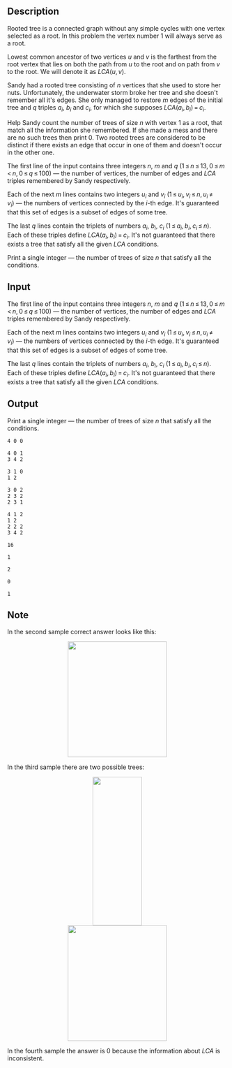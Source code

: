 ## Description

<div><p><span class="tex-font-style-it">Rooted tree</span> is a connected graph without any simple cycles with one vertex selected as a root. In this problem the vertex number <span class="tex-span">1</span> will always serve as a root.</p><p><span class="tex-font-style-it">Lowest common ancestor</span> of two vertices <span class="tex-span"><i>u</i></span> and <span class="tex-span"><i>v</i></span> is the farthest from the root vertex that lies on both the path from <span class="tex-span"><i>u</i></span> to the root and on path from <span class="tex-span"><i>v</i></span> to the root. We will denote it as <span class="tex-span"><i>LCA</i>(<i>u</i>, <i>v</i>)</span>.</p><p>Sandy had a rooted tree consisting of <span class="tex-span"><i>n</i></span> vertices that she used to store her nuts. Unfortunately, the underwater storm broke her tree and she doesn't remember all it's edges. She only managed to restore <span class="tex-span"><i>m</i></span> edges of the initial tree and <span class="tex-span"><i>q</i></span> triples <span class="tex-span"><i>a</i><sub class="lower-index"><i>i</i></sub></span>, <span class="tex-span"><i>b</i><sub class="lower-index"><i>i</i></sub></span> and <span class="tex-span"><i>c</i><sub class="lower-index"><i>i</i></sub></span>, for which she supposes <span class="tex-span"><i>LCA</i>(<i>a</i><sub class="lower-index"><i>i</i></sub>, <i>b</i><sub class="lower-index"><i>i</i></sub>) = <i>c</i><sub class="lower-index"><i>i</i></sub></span>.</p><p>Help Sandy count the number of trees of size <span class="tex-span"><i>n</i></span> with vertex <span class="tex-span">1</span> as a root, that match all the information she remembered. If she made a mess and there are no such trees then print <span class="tex-span">0</span>. Two rooted trees are considered to be distinct if there exists an edge that occur in one of them and doesn't occur in the other one.</p></div><div class="input-specification"><p>The first line of the input contains three integers <span class="tex-span"><i>n</i></span>, <span class="tex-span"><i>m</i></span> and <span class="tex-span"><i>q</i></span> (<span class="tex-span">1 ≤ <i>n</i> ≤ 13, 0 ≤ <i>m</i> &lt; <i>n</i>, 0 ≤ <i>q</i> ≤ 100</span>)&nbsp;— the number of vertices, the number of edges and <span class="tex-span"><i>LCA</i></span> triples remembered by Sandy respectively.</p><p>Each of the next <span class="tex-span"><i>m</i></span> lines contains two integers <span class="tex-span"><i>u</i><sub class="lower-index"><i>i</i></sub></span> and <span class="tex-span"><i>v</i><sub class="lower-index"><i>i</i></sub></span> (<span class="tex-span">1 ≤ <i>u</i><sub class="lower-index"><i>i</i></sub>, <i>v</i><sub class="lower-index"><i>i</i></sub> ≤ <i>n</i>, <i>u</i><sub class="lower-index"><i>i</i></sub> ≠ <i>v</i><sub class="lower-index"><i>i</i></sub></span>)&nbsp;— the numbers of vertices connected by the <span class="tex-span"><i>i</i></span>-th edge. It's guaranteed that this set of edges is a subset of edges of some tree.</p><p>The last <span class="tex-span"><i>q</i></span> lines contain the triplets of numbers <span class="tex-span"><i>a</i><sub class="lower-index"><i>i</i></sub></span>, <span class="tex-span"><i>b</i><sub class="lower-index"><i>i</i></sub></span>, <span class="tex-span"><i>c</i><sub class="lower-index"><i>i</i></sub></span> (<span class="tex-span">1 ≤ <i>a</i><sub class="lower-index"><i>i</i></sub>, <i>b</i><sub class="lower-index"><i>i</i></sub>, <i>c</i><sub class="lower-index"><i>i</i></sub> ≤ <i>n</i>)</span>. Each of these triples define <span class="tex-span"><i>LCA</i>(<i>a</i><sub class="lower-index"><i>i</i></sub>, <i>b</i><sub class="lower-index"><i>i</i></sub>) = <i>c</i><sub class="lower-index"><i>i</i></sub></span>. It's <span class="tex-font-style-bf">not guaranteed</span> that there exists a tree that satisfy all the given <span class="tex-span"><i>LCA</i></span> conditions.</p></div><div class="output-specification"><p>Print a single integer&nbsp;— the number of trees of size <span class="tex-span"><i>n</i></span> that satisfy all the conditions.</p></div>

## Input

<p>The first line of the input contains three integers <span class="tex-span"><i>n</i></span>, <span class="tex-span"><i>m</i></span> and <span class="tex-span"><i>q</i></span> (<span class="tex-span">1 ≤ <i>n</i> ≤ 13, 0 ≤ <i>m</i> &lt; <i>n</i>, 0 ≤ <i>q</i> ≤ 100</span>)&nbsp;— the number of vertices, the number of edges and <span class="tex-span"><i>LCA</i></span> triples remembered by Sandy respectively.</p><p>Each of the next <span class="tex-span"><i>m</i></span> lines contains two integers <span class="tex-span"><i>u</i><sub class="lower-index"><i>i</i></sub></span> and <span class="tex-span"><i>v</i><sub class="lower-index"><i>i</i></sub></span> (<span class="tex-span">1 ≤ <i>u</i><sub class="lower-index"><i>i</i></sub>, <i>v</i><sub class="lower-index"><i>i</i></sub> ≤ <i>n</i>, <i>u</i><sub class="lower-index"><i>i</i></sub> ≠ <i>v</i><sub class="lower-index"><i>i</i></sub></span>)&nbsp;— the numbers of vertices connected by the <span class="tex-span"><i>i</i></span>-th edge. It's guaranteed that this set of edges is a subset of edges of some tree.</p><p>The last <span class="tex-span"><i>q</i></span> lines contain the triplets of numbers <span class="tex-span"><i>a</i><sub class="lower-index"><i>i</i></sub></span>, <span class="tex-span"><i>b</i><sub class="lower-index"><i>i</i></sub></span>, <span class="tex-span"><i>c</i><sub class="lower-index"><i>i</i></sub></span> (<span class="tex-span">1 ≤ <i>a</i><sub class="lower-index"><i>i</i></sub>, <i>b</i><sub class="lower-index"><i>i</i></sub>, <i>c</i><sub class="lower-index"><i>i</i></sub> ≤ <i>n</i>)</span>. Each of these triples define <span class="tex-span"><i>LCA</i>(<i>a</i><sub class="lower-index"><i>i</i></sub>, <i>b</i><sub class="lower-index"><i>i</i></sub>) = <i>c</i><sub class="lower-index"><i>i</i></sub></span>. It's <span class="tex-font-style-bf">not guaranteed</span> that there exists a tree that satisfy all the given <span class="tex-span"><i>LCA</i></span> conditions.</p>

## Output

<p>Print a single integer&nbsp;— the number of trees of size <span class="tex-span"><i>n</i></span> that satisfy all the conditions.</p>





```input1
4 0 0

```




```input2
4 0 1
3 4 2

```




```input3
3 1 0
1 2

```




```input4
3 0 2
2 3 2
2 3 1

```




```input5
4 1 2
1 2
2 2 2
3 4 2

```




```output1
16

```




```output2
1

```




```output3
2

```




```output4
0

```




```output5
1

```



## Note

<p>In the second sample correct answer looks like this:</p><center> <img class="tex-graphics" height="265px" src="file://OMEpUeth.png" style="max-width: 100.0%;max-height: 100.0%;" width="227px"> </center><p>In the third sample there are two possible trees:</p><center> <img class="tex-graphics" height="340px" src="file://SntGLckT.png" style="max-width: 100.0%;max-height: 100.0%;" width="113px"> </center><center> <img class="tex-graphics" height="265px" src="file://oEwnmqOy.png" style="max-width: 100.0%;max-height: 100.0%;" width="227px"> </center><p>In the fourth sample the answer is <span class="tex-span">0</span> because the information about <span class="tex-span"><i>LCA</i></span> is inconsistent.</p>
